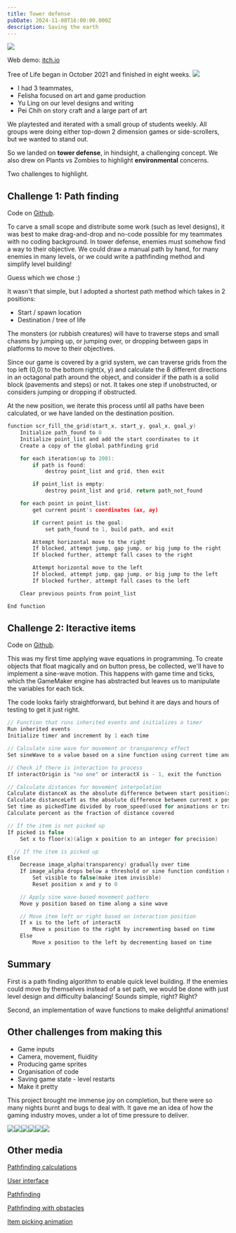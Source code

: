 ```yaml
---
title: Tower defense
pubDate: 2024-11-08T16:00:00.000Z
description: Saving the earth
---
```


![](https://res.cloudinary.com/dbifqlg1w/image/upload/v1731138717/posts/file_whzdmc.gif)

Web demo: [itch.io](http://handshou.itch.io/tree-of-life)

Tree of Life began in October 2021 and finished in eight weeks. ![](https://res.cloudinary.com/dbifqlg1w/image/upload/v1731132961/posts/file_umuj0z.png)

* I had 3 teammates,
* Felisha focused on art and game production
* Yu Ling on our level designs and writing
* Pei Chih on  story craft and a large part of art

We playtested and iterated with a small group of students weekly. All groups were doing either top-down 2 dimension games or side-scrollers, but we wanted to stand out.

So we landed on **tower defense**, in hindsight, a challenging concept. We also drew on Plants vs Zombies to highlight **environmental** concerns.

Two challenges to highlight.

## Challenge 1: Path finding

Code on [Github](https://github.com/treeolife/treeolife/blob/3ead2d6cc26bb5987b7482c952f26bef06e059ab/treeoflife/scripts/scr_fill_the_grid/scr_fill_the_grid.gml).

To carve a small scope and distribute some work (such as level designs), it was best to make drag-and-drop and no-code possible for my teammates with no coding background. In tower defense, enemies must somehow find a way to their objective. We could draw a manual path by hand, for many enemies in many levels, or we could write a pathfinding method and simplify level building!

Guess which we chose :)

It wasn't that simple, but I adopted a shortest path method which takes in 2 positions:

* Start / spawn location
* Destination / tree of life

The monsters (or rubbish creatures) will have to traverse steps and small chasms by jumping up, or jumping over, or dropping between gaps in platforms to move to their objectives.

Since our game is covered by a grid system, we can traverse grids from the top left (0,0) to the bottom right(x, y) and calculate the 8 different directions in an octagonal path around the object, and consider if the path is a solid block (pavements and steps) or not. It takes one step if unobstructed, or considers jumping or dropping if obstructed.

At the new position, we iterate this process until all paths have been calculated, or we have landed on the destination position.

```c
function scr_fill_the_grid(start_x, start_y, goal_x, goal_y) 
    Initialize path_found to 0
    Initialize point_list and add the start coordinates to it
    Create a copy of the global pathfinding grid

    for each iteration(up to 200):
        if path is found:
            destroy point_list and grid, then exit

        if point_list is empty:
            destroy point_list and grid, return path_not_found

    for each point in point_list:
        get current point's coordinates (ax, ay)

        if current point is the goal:
            set path_found to 1, build path, and exit

        Attempt horizontal move to the right
        If blocked, attempt jump, gap jump, or big jump to the right
        If blocked further, attempt fall cases to the right

        Attempt horizontal move to the left
        If blocked, attempt jump, gap jump, or big jump to the left
        If blocked further, attempt fall cases to the left

    Clear previous points from point_list

End function

```

## Challenge 2: Iteractive items

Code on [Github](https://github.com/treeolife/treeolife/blob/3ead2d6cc26bb5987b7482c952f26bef06e059ab/treeoflife/objects/pItem/Step_0.gml).

This was my first time applying wave equations in programming. To create objects that float magically and on button press, be collected, we'll have to implement a sine-wave motion. This happens with game time and ticks, which the GameMaker engine has abstracted but leaves us to manipulate the variables for each tick.

The code looks fairly straightforward, but behind it are days and hours of testing to get it just right.

```c
// Function that runs inherited events and initializes a timer
Run inherited events
Initialize timer and increment by 1 each time

// Calculate sine wave for movement or transparency effect
Set sineWave to a value based on a sine function using current time and amplitude

// Check if there is interaction to process
If interactOrigin is "no one" or interactX is - 1, exit the function

// Calculate distances for movement interpolation
Calculate distanceX as the absolute difference between start position(xstart) and interaction position(interactX)
Calculate distanceLeft as the absolute difference between current x position and interactX
Set time as pickedTime divided by room_speed(used for animations or transitions)
Calculate percent as the fraction of distance covered

// If the item is not picked up
If picked is false
    Set x to floor(x)(align x position to an integer for precision)

  // If the item is picked up
Else
    Decrease image_alpha(transparency) gradually over time
    If image_alpha drops below a threshold or sine function condition met
        Set visible to false(make item invisible)
        Reset position x and y to 0

    // Apply sine wave-based movement pattern
    Move y position based on time along a sine wave

    // Move item left or right based on interaction position
    If x is to the left of interactX
        Move x position to the right by incrementing based on time
    Else
        Move x position to the left by decrementing based on time

```

## Summary

First is a path finding algorithm to enable quick level building. If the enemies could move by themselves instead of a set path, we would be done with just level design and difficulty balancing! Sounds simple, right? Right?

Second, an implementation of wave functions to make delightful animations!

## Other challenges from making this

* Game inputs
* Camera, movement, fluidity
* Producing game sprites
* Organisation of code
* Saving game state - level restarts
* Make it pretty

This project brought me immense joy on completion, but there were so many nights burnt and bugs to deal with. It gave me an idea of how the gaming industry moves, under a lot of time pressure to deliver.

![](https://res.cloudinary.com/dbifqlg1w/image/upload/v1731323133/posts/file_be8cfd.png)![](https://res.cloudinary.com/dbifqlg1w/image/upload/v1731323076/posts/file_zet40n.png)![](https://res.cloudinary.com/dbifqlg1w/image/upload/v1731323090/posts/file_oqmhxi.png)![](https://res.cloudinary.com/dbifqlg1w/image/upload/v1731323000/posts/file_s8nke9.png)![](https://res.cloudinary.com/dbifqlg1w/image/upload/v1731323119/posts/file_a7pfcj.png)![](https://res.cloudinary.com/dbifqlg1w/image/upload/v1731322988/posts/file_vsmmah.png)

## Other media

[Pathfinding calculations](https://res.cloudinary.com/dbifqlg1w/video/upload/v1731323969/posts/Screen_Recording_2021-11-05_at_10.26.13_AM_yc7tlr.mov "Screen_Recording_2021-11-05_at_10.26.13_AM_yc7tlr")

[User interface](https://res.cloudinary.com/dbifqlg1w/video/upload/v1731323994/posts/Screen_Recording_2021-11-03_at_11.18.03_AM_u0ubok.mov "Screen_Recording_2021-11-03_at_11.18.03_AM_u0ubok")

[Pathfinding](https://res.cloudinary.com/dbifqlg1w/video/upload/v1731324046/posts/Screen_Recording_2021-10-14_at_4.20.25_AM_ktho1u.mov "Screen_Recording_2021-10-14_at_4.20.25_AM_ktho1u")

[Pathfinding with obstacles](https://res.cloudinary.com/dbifqlg1w/video/upload/v1731324048/posts/Screen_Recording_2021-10-14_at_4.26.23_AM_ht34vb.mov "Screen_Recording_2021-10-14_at_4.26.23_AM_ht34vb")

[Item picking animation](https://res.cloudinary.com/dbifqlg1w/video/upload/v1731325115/posts/Screen_Recording_2024-11-11_at_7.37.30_PM_epdquh.mov "Screen_Recording_2024-11-11_at_7.37.30_PM_epdquh")
